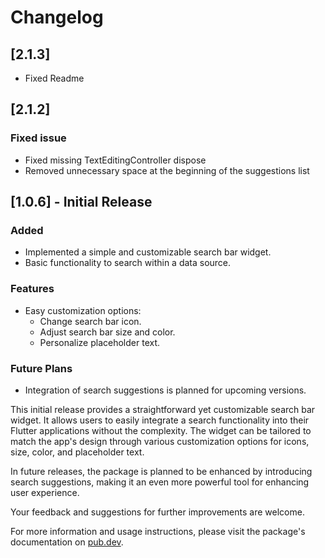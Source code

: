 # Changelog

## [2.1.3]

- Fixed Readme

## [2.1.2]

### Fixed issue

- Fixed missing TextEditingController dispose
- Removed unnecessary space at the beginning of the suggestions list

## [1.0.6] - Initial Release

### Added

- Implemented a simple and customizable search bar widget.
- Basic functionality to search within a data source.

### Features

- Easy customization options:
  - Change search bar icon.
  - Adjust search bar size and color.
  - Personalize placeholder text.

### Future Plans

- Integration of search suggestions is planned for upcoming versions.

This initial release provides a straightforward yet customizable search bar widget. It allows users to easily integrate a search functionality into their Flutter applications without the complexity. The widget can be tailored to match the app's design through various customization options for icons, size, color, and placeholder text.

In future releases, the package is planned to be enhanced by introducing search suggestions, making it an even more powerful tool for enhancing user experience.

Your feedback and suggestions for further improvements are welcome.

For more information and usage instructions, please visit the package's documentation on [pub.dev](https://pub.dev/packages/your_package_name).
